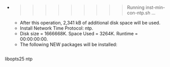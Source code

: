 * >>>>>>>>> Running inst-min-con-ntp.sh ...
  * After this operation, 2,341 kB of additional disk space will be used.
  * Install Network Time Protocol: ntp.
  * Disk size = 1666668K. Space Used = 3264K. Runtime = 00:00:00:00.
  * The following NEW packages will be installed:
  ```bash
libopts25 ntp
  ```
